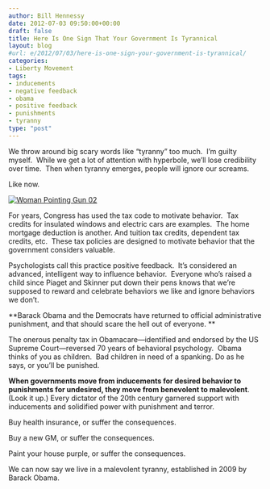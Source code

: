 ```yaml
---
author: Bill Hennessy
date: 2012-07-03 09:50:00+00:00
draft: false
title: Here Is One Sign That Your Government Is Tyrannical
layout: blog
#url: e/2012/07/03/here-is-one-sign-your-government-is-tyrannical/
categories:
- Liberty Movement
tags:
- inducements
- negative feedback
- obama
- positive feedback
- punishments
- tyranny
type: "post"
---
```


We throw around big scary words like “tyranny” too much.  I’m guilty myself.  While we get a lot of attention with hyperbole, we’ll lose credibility over time.  Then when tyranny emerges, people will ignore our screams.

Like now.

[![Woman Pointing Gun 02](https://ludicrite.files.wordpress.com/2012/06/woman-pointing-gun-02_thumb.jpg)
](https://ludicrite.files.wordpress.com/2012/06/woman-pointing-gun-021.jpg)

For years, Congress has used the tax code to motivate behavior.  Tax credits for insulated windows and electric cars are examples.  The home mortgage deduction is another. And tuition tax credits, dependent tax credits, etc.  These tax policies are designed to motivate behavior that the government considers valuable.

Psychologists call this practice positive feedback.  It’s considered an advanced, intelligent way to influence behavior.  Everyone who’s raised a child since Piaget and Skinner put down their pens knows that we’re supposed to reward and celebrate behaviors we like and ignore behaviors we don’t.

**Barack Obama and the Democrats have returned to official administrative punishment, and that should scare the hell out of everyone. **

The onerous penalty tax in Obamacare—identified and endorsed by the US Supreme Court—reversed 70 years of behavioral psychology.  Obama thinks of you as children.  Bad children in need of a spanking. Do as he says, or you’ll be punished.

**When governments move from inducements for desired behavior to punishments for undesired, they move from benevolent to malevolent**.  (Look it up.) Every dictator of the 20th century garnered support with inducements and solidified power with punishment and terror.

Buy health insurance, or suffer the consequences.

Buy a new GM, or suffer the consequences.

Paint your house purple, or suffer the consequences.

We can now say we live in a malevolent tyranny, established in 2009 by Barack Obama.
